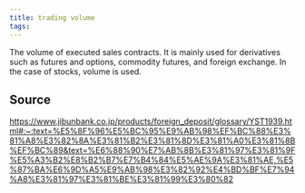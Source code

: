 ```yaml
---
title: trading volume
tags: 
---
```


The volume of executed sales contracts. It is mainly used for derivatives such as futures and options, commodity futures, and foreign exchange. In the case of stocks, volume is used.

## Source
https://www.jibunbank.co.jp/products/foreign_deposit/glossary/YST1939.html#:~:text=%E5%8F%96%E5%BC%95%E9%AB%98%EF%BC%88%E3%81%A8%E3%82%8A%E3%81%B2%E3%81%8D%E3%81%A0%E3%81%8B%EF%BC%89&text=%E6%88%90%E7%AB%8B%E3%81%97%E3%81%9F%E5%A3%B2%E8%B2%B7%E7%B4%84%E5%AE%9A%E3%81%AE,%E5%87%BA%E6%9D%A5%E9%AB%98%E3%82%92%E4%BD%BF%E7%94%A8%E3%81%97%E3%81%BE%E3%81%99%E3%80%82